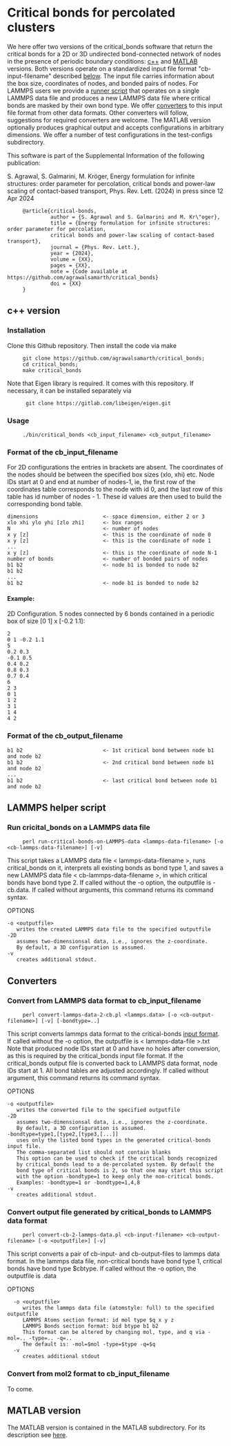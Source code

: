 # Critical bonds for percolated clusters

We here offer two versions of the critical_bonds software that return the critical bonds for a 2D or 3D undirected bond-connected network of nodes in the presence of periodic boundary conditions: [c++](#c++) and [MATLAB](#MATLAB) versions. Both versions operate on a standardized input file format "cb-input-filename" described [below](#input). The input file carries information about the box size, coordinates of nodes, and bonded pairs of nodes. For LAMMPS users we provide a [runner script](#RUN) that operates on a single LAMMPS data file and produces a new LAMMPS data file where critical bonds are masked by their own bond type. We offer [converters](#converters) to this input file format from other data formats. Other converters will follow, suggestions for required converters are welcome. The MATLAB version optionally produces graphical output and accepts configurations in arbitrary dimensions. We offer a number of test configurations in the test-configs subdirectory. 

This software is part of the Supplemental Information of the following publication: 

S. Agrawal, S. Galmarini, M. Kröger, 
Energy formulation for infinite structures: order parameter for percolation, critical bonds and power-law scaling of contact-based transport,
Phys. Rev. Lett. (2024) in press since 12 Apr 2024

         @article{critical-bonds,
                  author = {S. Agrawal and S. Galmarini and M. Kr\"oger}, 
                  title = {Energy formulation for infinite structures: order parameter for percolation, 
                  critical bonds and power-law scaling of contact-based transport},
                  journal = {Phys. Rev. Lett.},
                  year = {2024},
                  volume = {XX},
                  pages = {XX},
                  note = {Code available at https://github.com/agrawalsamarth/critical_bonds}
                  doi = {XX} 
         }

## c++ version<a name="c++">

### Installation

Clone this Github repository. Then install the code via make

         git clone https://github.com/agrawalsamarth/critical_bonds;
         cd critical_bonds; 
         make critical_bonds

Note that Eigen library is required. It comes with this repository. If necessary, it can be installed separately via 

          git clone https://gitlab.com/libeigen/eigen.git

### Usage

         ./bin/critical_bonds <cb_input_filename> <cb_output_filename>

### Format of the cb_input_filename<a name=input>

For 2D configurations the entries in brackets are absent. The coordinates of the nodes should be between the specified box sizes (xlo, xhi) etc. Node IDs start at 0 and end at number of nodes-1, ie, the first row of the coordinates table corresponds to the node with id 0, and the last row of this table has id number of nodes - 1. These id values are then used to build the corresponding bond table.

    dimensions                     <- space dimension, either 2 or 3
    xlo xhi ylo yhi [zlo zhi]      <- box ranges
    N                              <- number of nodes
    x y [z]                        <- this is the coordinate of node 0
    x y [z]                        <- this is the coordinate of node 1
    ...
    x y [z]                        <- this is the coordinate of node N-1
    number of bonds                <- number of bonded pairs of nodes
    b1 b2                          <- node b1 is bonded to node b2
    b1 b2                          
    ...
    b1 b2                          <- node b1 is bonded to node b2

#### Example: 

2D Configuration. 5 nodes connected by 6 bonds contained in a periodic box of size [0 1] x [-0.2 1.1]:

    2
    0 1 -0.2 1.1
    5
    0.2 0.3  
    -0.1 0.5 
    0.4 0.2 
    0.8 0.3
    0.7 0.4
    6
    2 3
    0 1
    1 2
    3 1 
    1 4
    4 2

### Format of the cb_output_filename

    b1 b2                          <- 1st critical bond between node b1 and node b2
    b1 b2                          <- 2nd critical bond between node b1 and node b2
    ...
    b1 b2                          <- last critical bond between node b1 and node b2

## LAMMPS helper script

### Run cricital_bonds on a LAMMPS data file<a name="RUN">

         perl run-critical-bonds-on-LAMMPS-data <lammps-data-filename> [-o <cb-lammps-data-filename>] [-v]

This script takes a LAMMPS data file < lammps-data-filename >, runs critical_bonds on it,
interprets all existing bonds as bond type 1, and saves a new LAMMPS data
file < cb-lammps-data-filename >, in which critical bonds have bond type 2.
If called without the -o option, the outputfile is <lammps-data-filename>-cb.data.
If called without arguments, this command returns its command syntax. 

OPTIONS

    -o <outputfile>
       writes the created LAMMPS data file to the specified outputfile
    -2D
       assumes two-dimensionsal data, i.e., ignores the z-coordinate.
       By default, a 3D configuration is assumed.
    -v
       creates additional stdout.

## Converters<a name="converters">

### Convert from LAMMPS data format to cb_input_filename

         perl convert-lammps-data-2-cb.pl <lammps.data> [-o <cb-output-filename>] [-v] [-bondtype=..]

This script converts lammps data format to the critical-bonds [input format](#input).
If called without the -o option, the outputfile is < lammps-data-file >.txt
Note that produced node IDs start at 0 and have no holes after conversion, as this
is required by the critical_bonds input file format. If the critical_bonds
output file is converted back to LAMMPS data format, node IDs start at 1.
All bond tables are adjusted accordingly. If called without argument, this command returns its command syntax. 

OPTIONS

    -o <outputfile>
       writes the converted file to the specified outputfile
    -2D
       assumes two-dimensionsal data, i.e., ignores the z-coordinate.
       By default, a 3D configuration is assumed.
    -bondtype=type1,[type2,[type3,[...]]
       uses only the listed bond types in the generated critical-bonds input file.
       The comma-separated list should not contain blanks
       This option can be used to check if the critical bonds recognized
       by critical_bonds lead to a de-percolated system. By default the
       bond type of critical bonds is 2, so that one may start this script
       with the option -bondtype=1 to keep only the non-critical bonds.
       Examples: -bondtype=1 or -bondtype=1,4,8
    -v
       creates additional stdout.

### Convert output file generated by critical_bonds to LAMMPS data format

         perl convert-cb-2-lammps-data.pl <cb-input-filename> <cb-output-filename> [-o <outputfile>] [-v]

This script converts a pair of cb-input- and cb-output-files to lammps data format.
In the lammps data file, non-critical bonds have bond type 1, critical bonds have bond type $cbtype.
If called without the -o option, the outputfile is <cb-output-filename>.data

OPTIONS

      -o <outputfile>
         writes the lammps data file (atomstyle: full) to the specified outputfile
         LAMMPS Atoms section format: id mol type $q x y z
         LAMMPS Bonds section format: bid btype b1 b2
         This format can be altered by changing mol, type, and q via -mol=.. -type=.. -q=..
         The default is: -mol=$mol -type=$type -q=$q
      -v
         creates additional stdout

### Convert from mol2 format to cb_input_filename

To come.

## MATLAB version<a name="MATLAB">

The MATLAB version is contained in the MATLAB subdirectory. For its description see [here](MATLAB).
